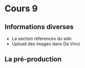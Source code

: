 # Cours 9


## Informations diverses
* La section références du wiki
* Upload des images dans Da Vinci


## La pré-production 








